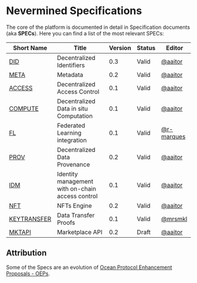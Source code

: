 # Nevermined Specifications

The core of the platform is documented in detail in Specification documents (aka **SPECs**).
Here you can find a list of the most relevant SPECs:

Short Name              | Title                                             | Version      | Status     | Editor
------------------------|---------------------------------------------------|--------------|------------|-------
[DID](architecture/specs/did/README.md)        | Decentralized Identifiers                         | 0.3          | Valid        | [@aaitor](https://github.com/aaitor)
[META](architecture/specs/metadata/README.md)  | Metadata                                          | 0.2          | Valid        | [@aaitor](https://github.com/aaitor)
[ACCESS](architecture/specs/access/README.md)  | Decentralized Access Control                      | 0.1          | Valid        | [@aaitor](https://github.com/aaitor)
[COMPUTE](architecture/specs/compute/README.md)| Decentralized Data in situ Computation                 | 0.1          | Valid        | [@aaitor](https://github.com/aaitor)
[FL](architecture/specs/fl/README.md)| Federated Learning integration                | 0.1          | Valid        | [@r-marques](https://github.com/r-marques)
[PROV](architecture/specs/provenance/README.md)| Decentralized Data Provenance                     | 0.2          | Valid        | [@aaitor](https://github.com/aaitor)
[IDM](architecture/specs/id_management/README.md)| Identity management with on-chain access control                     | 0.1          | Valid        | [@aaitor](https://github.com/aaitor)
[NFT](architecture/specs/nft/README.md)| NFTs Engine                     | 0.2          | Valid        | [@aaitor](https://github.com/aaitor)
[KEYTRANSFER](architecture/specs/keytransfer/README.md)| Data Transfer Proofs | 0.1          | Valid        | [@mrsmkl](https://github.com/mrsmkl)
[MKTAPI](architecture/specs/marketplace_api/README.md)| Marketplace API | 0.2          | Draft        | [@aaitor](https://github.com/aaitor)

## Attribution

Some of the Specs are an evolution of
[Ocean Protocol Enhancement Proposals - OEPs](https://github.com/oceanprotocol/OEPs/).
